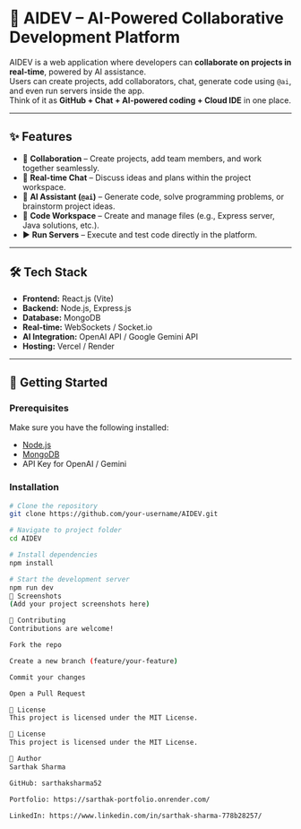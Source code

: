 # 🚀 AIDEV – AI-Powered Collaborative Development Platform

AIDEV is a web application where developers can **collaborate on projects in real-time**, powered by AI assistance.  
Users can create projects, add collaborators, chat, generate code using `@ai`, and even run servers inside the app.  
Think of it as **GitHub + Chat + AI-powered coding + Cloud IDE** in one place.

---

## ✨ Features
- 👥 **Collaboration** – Create projects, add team members, and work together seamlessly.  
- 💬 **Real-time Chat** – Discuss ideas and plans within the project workspace.  
- 🤖 **AI Assistant (`@ai`)** – Generate code, solve programming problems, or brainstorm project ideas.  
- 📂 **Code Workspace** – Create and manage files (e.g., Express server, Java solutions, etc.).  
- ▶️ **Run Servers** – Execute and test code directly in the platform.  

---

## 🛠️ Tech Stack
- **Frontend:** React.js (Vite)  
- **Backend:** Node.js, Express.js  
- **Database:** MongoDB  
- **Real-time:** WebSockets / Socket.io  
- **AI Integration:** OpenAI API / Google Gemini API  
- **Hosting:** Vercel / Render  

---

## 🚀 Getting Started

### Prerequisites
Make sure you have the following installed:
- [Node.js](https://nodejs.org/)  
- [MongoDB](https://www.mongodb.com/)  
- API Key for OpenAI / Gemini  

### Installation
```bash
# Clone the repository
git clone https://github.com/your-username/AIDEV.git

# Navigate to project folder
cd AIDEV

# Install dependencies
npm install

# Start the development server
npm run dev
📸 Screenshots
(Add your project screenshots here)

🤝 Contributing
Contributions are welcome!

Fork the repo

Create a new branch (feature/your-feature)

Commit your changes

Open a Pull Request

📜 License
This project is licensed under the MIT License.

📜 License
This project is licensed under the MIT License.

👤 Author
Sarthak Sharma

GitHub: sarthaksharma52

Portfolio: https://sarthak-portfolio.onrender.com/

LinkedIn: https://www.linkedin.com/in/sarthak-sharma-778b28257/
